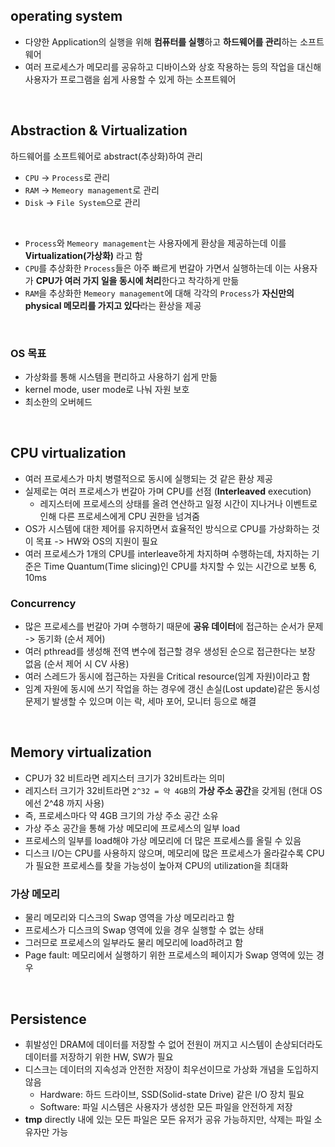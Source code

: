## operating system

- 다양한 Application의 실행을 위해 **컴퓨터를 실행**하고 **하드웨어를 관리**하는 소프트웨어
- 여러 프로세스가 메모리를 공유하고 디바이스와 상호 작용하는 등의 작업을 대신해 사용자가 프로그램을 쉽게 사용할 수 있게 하는 소프트웨어

<br>

## Abstraction & Virtualization

하드웨어를 소프트웨어로 abstract(추상화)하여 관리
- ```CPU``` → ```Process```로 관리
- ```RAM``` → ```Memeory management```로 관리
- ```Disk``` → ```File System```으로 관리
<br>

- ```Process```와 ```Memeory management```는 사용자에게 환상을 제공하는데 이를 **Virtualization(가상화)** 라고 함
- ```CPU```를 추상화한 ```Process```들은 아주 빠르게 번갈아 가면서 실행하는데 이는 사용자가 **CPU가 여러 가지 일을 동시에 처리**한다고 착각하게 만듦
- ```RAM```을 추상화한 ```Memeory management```에 대해 각각의 ```Process```가 **자신만의 physical 메모리를 가지고 있다**라는 환상을 제공

<br>

### OS 목표

- 가상화를 통해 시스템을 편리하고 사용하기 쉽게 만듦
- kernel mode, user mode로 나눠 자원 보호
- 최소한의 오버헤드

<br>

## CPU virtualization

- 여러 프로세스가 마치 병렬적으로 동시에 실행되는 것 같은 환상 제공
- 실제로는 여러 프로세스가 번갈아 가며 CPU를 선점 (**Interleaved** execution)
  - 레지스터에 프로세스의 상태를 올려 연산하고 일정 시간이 지나거나 이벤트로 인해 다른 프로세스에게 CPU 권한을 넘겨줌
- OS가 시스템에 대한 제어를 유지하면서 효율적인 방식으로 CPU를 가상화하는 것이 목표 -> HW와 OS의 지원이 필요
- 여러 프로세스가 1개의 CPU를 interleave하게 차지하며 수행하는데, 차지하는 기준은 Time Quantum(Time slicing)인 CPU를 차지할 수 있는 시간으로 보통 6, 10ms

### Concurrency

- 많은 프로세스를 번갈아 가며 수행하기 때문에 **공유 데이터**에 접근하는 순서가 문제 -> 동기화 (순서 제어)
- 여러 pthread를 생성해 전역 변수에 접근할 경우 생성된 순으로 접근한다는 보장 없음 (순서 제어 시 CV 사용)
- 여러 스레드가 동시에 접근하는 자원을 Critical resource(임계 자원)이라고 함
- 임계 자원에 동시에 쓰기 작업을 하는 경우에 갱신 손실(Lost update)같은 동시성 문제기 발생할 수 있으며 이는 락, 세마 포어, 모니터 등으로 해결

<br>

## Memory virtualization

- CPU가 32 비트라면 레지스터 크기가 32비트라는 의미
- 레지스터 크기가 32비트라면 ```2^32 = 약 4GB```의 **가상 주소 공간**을 갖게됨 (현대 OS에선 2^48 까지 사용)
- 즉, 프로세스마다 약 4GB 크기의 가상 주소 공간 소유
- 가상 주소 공간을 통해 가상 메모리에 프로세스의 일부 load
- 프로세스의 일부를 load해야 가상 메모리에 더 많은 프로세스를 올릴 수 있음
- 디스크 I/O는 CPU를 사용하지 않으며, 메모리에 많은 프로세스가 올라갈수록 CPU가 필요한 프로세스를 찾을 가능성이 높아져 CPU의 utilization을 최대화

### 가상 메모리 

- 물리 메모리와 디스크의 Swap 영역을 가상 메모리라고 함
- 프로세스가 디스크의 Swap 영역에 있을 경우 실행할 수 없는 상태
- 그러므로 프로세스의 일부라도 물리 메모리에 load하려고 함
- Page fault: 메모리에서 실행하기 위한 프로세스의 페이지가 Swap 영역에 있는 경우 

<br>

## Persistence

- 휘발성인 DRAM에 데이터를 저장할 수 없어 전원이 꺼지고 시스템이 손상되더라도 데이터를 저장하기 위한 HW, SW가 필요
- 디스크는 데이터의 지속성과 안전한 저장이 최우선이므로 가상화 개념을 도입하지 않음
  - Hardware: 하드 드라이브, SSD(Solid-state Drive) 같은 I/O 장치 필요
  - Software: 파일 시스템은 사용자가 생성한 모든 파일을 안전하게 저장
- **tmp** directly 내에 있는 모든 파일은 모든 유저가 공유 가능하지만, 삭제는 파일 소유자만 가능
